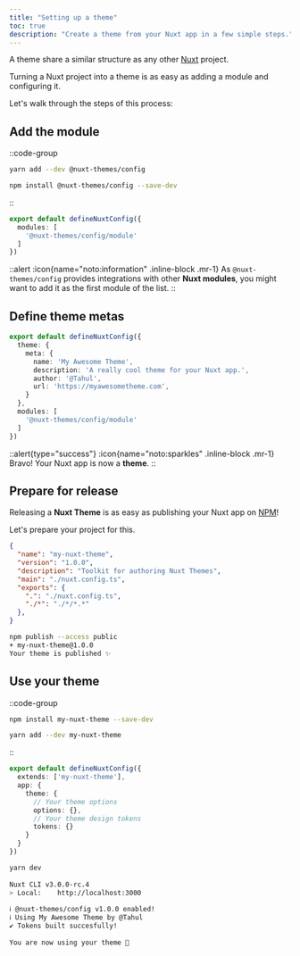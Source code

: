 ```yaml
---
title: "Setting up a theme"
toc: true
description: "Create a theme from your Nuxt app in a few simple steps."
---
```


A theme share a similar structure as any other [Nuxt](https://v3.nuxtjs.org) project.

Turning a Nuxt project into a theme is as easy as adding a module and configuring it.

Let's walk through the steps of this process:

## Add the module

::code-group

```bash [Yarn]
yarn add --dev @nuxt-themes/config
```

```bash [NPM]
npm install @nuxt-themes/config --save-dev
```

::

```ts [nuxt.config.ts]
export default defineNuxtConfig({
  modules: [
    '@nuxt-themes/config/module'
  ]
})
```

::alert
:icon{name="noto:information" .inline-block .mr-1} As `@nuxt-themes/config` provides integrations with other **Nuxt modules**, you might want to add it as the first module of the list.
::

## Define theme metas

```ts [nuxt.config.ts]
export default defineNuxtConfig({
  theme: {
    meta: {
      name: 'My Awesome Theme',
      description: 'A really cool theme for your Nuxt app.',
      author: '@Tahul',
      url: 'https://myawesometheme.com',
    }
  },
  modules: [
    '@nuxt-themes/config/module'
  ]
})
```

::alert{type="success"}
:icon{name="noto:sparkles" .inline-block .mr-1} Bravo! Your Nuxt app is now a **theme**.
::

## Prepare for release

Releasing a **Nuxt Theme** is as easy as publishing your Nuxt app on [NPM](https://npmjs.com/)!

Let's prepare your project for this.

```json [package.json]
{
  "name": "my-nuxt-theme",
  "version": "1.0.0",
  "description": "Toolkit for authoring Nuxt Themes",
  "main": "./nuxt.config.ts",
  "exports": {
    ".": "./nuxt.config.ts",
    "./*": "./*/*.*"
  },
}
```

```bash
npm publish --access public
+ my-nuxt-theme@1.0.0
Your theme is published ✨
```

## Use your theme

::code-group

```bash [NPM]
npm install my-nuxt-theme --save-dev
```

```bash [Yarn]
yarn add --dev my-nuxt-theme
```

::

```ts [nuxt.config.ts]
export default defineNuxtConfig({
  extends: ['my-nuxt-theme'],
  app: {
    theme: {
      // Your theme options
      options: {},
      // Your theme design tokens
      tokens: {}
    }
  }
})
```

```bash
yarn dev
 
Nuxt CLI v3.0.0-rc.4
> Local:    http://localhost:3000
 
ℹ @nuxt-themes/config v1.0.0 enabled!
ℹ Using My Awesome Theme by @Tahul
✔ Tokens built succesfully! 
 
You are now using your theme 🎉
```
